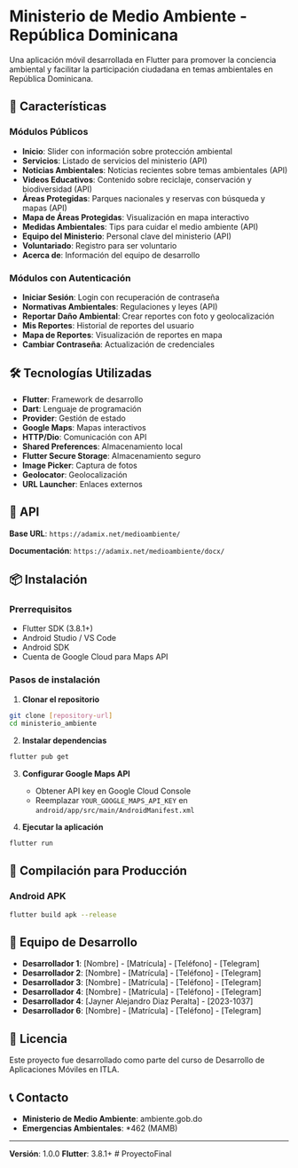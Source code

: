 # Ministerio de Medio Ambiente - República Dominicana

Una aplicación móvil desarrollada en Flutter para promover la conciencia ambiental y facilitar la participación ciudadana en temas ambientales en República Dominicana.

## 📱 Características

### Módulos Públicos
- **Inicio**: Slider con información sobre protección ambiental
- **Servicios**: Listado de servicios del ministerio (API)
- **Noticias Ambientales**: Noticias recientes sobre temas ambientales (API)
- **Videos Educativos**: Contenido sobre reciclaje, conservación y biodiversidad (API)
- **Áreas Protegidas**: Parques nacionales y reservas con búsqueda y mapas (API)
- **Mapa de Áreas Protegidas**: Visualización en mapa interactivo
- **Medidas Ambientales**: Tips para cuidar el medio ambiente (API)
- **Equipo del Ministerio**: Personal clave del ministerio (API)
- **Voluntariado**: Registro para ser voluntario
- **Acerca de**: Información del equipo de desarrollo

### Módulos con Autenticación
- **Iniciar Sesión**: Login con recuperación de contraseña
- **Normativas Ambientales**: Regulaciones y leyes (API)
- **Reportar Daño Ambiental**: Crear reportes con foto y geolocalización
- **Mis Reportes**: Historial de reportes del usuario
- **Mapa de Reportes**: Visualización de reportes en mapa
- **Cambiar Contraseña**: Actualización de credenciales

## 🛠️ Tecnologías Utilizadas

- **Flutter**: Framework de desarrollo
- **Dart**: Lenguaje de programación
- **Provider**: Gestión de estado
- **Google Maps**: Mapas interactivos
- **HTTP/Dio**: Comunicación con API
- **Shared Preferences**: Almacenamiento local
- **Flutter Secure Storage**: Almacenamiento seguro
- **Image Picker**: Captura de fotos
- **Geolocator**: Geolocalización
- **URL Launcher**: Enlaces externos

## 🔗 API

**Base URL**: `https://adamix.net/medioambiente/`

**Documentación**: `https://adamix.net/medioambiente/docx/`

## 📦 Instalación

### Prerrequisitos
- Flutter SDK (3.8.1+)
- Android Studio / VS Code
- Android SDK
- Cuenta de Google Cloud para Maps API

### Pasos de instalación

1. **Clonar el repositorio**
```bash
git clone [repository-url]
cd ministerio_ambiente
```

2. **Instalar dependencias**
```bash
flutter pub get
```

3. **Configurar Google Maps API**
   - Obtener API key en Google Cloud Console
   - Reemplazar `YOUR_GOOGLE_MAPS_API_KEY` en `android/app/src/main/AndroidManifest.xml`

4. **Ejecutar la aplicación**
```bash
flutter run
```

## 🚀 Compilación para Producción

### Android APK
```bash
flutter build apk --release
```

## 👥 Equipo de Desarrollo

- **Desarrollador 1**: [Nombre] - [Matrícula] - [Teléfono] - [Telegram]
- **Desarrollador 2**: [Nombre] - [Matrícula] - [Teléfono] - [Telegram]
- **Desarrollador 3**: [Nombre] - [Matrícula] - [Teléfono] - [Telegram]
- **Desarrollador 4**: [Nombre] - [Matrícula] - [Teléfono] - [Telegram]
- **Desarrollador 4**: [Jayner Alejandro Diaz Peralta] - [2023-1037] 
- **Desarrollador 6**: [Nombre] - [Matrícula] - [Teléfono] - [Telegram]

## 📄 Licencia

Este proyecto fue desarrollado como parte del curso de Desarrollo de Aplicaciones Móviles en ITLA.

## 📞 Contacto

- **Ministerio de Medio Ambiente**: ambiente.gob.do
- **Emergencias Ambientales**: *462 (MAMB)

---

**Versión**: 1.0.0
**Flutter**: 3.8.1+
#   P r o y e c t o F i n a l 
 
 
